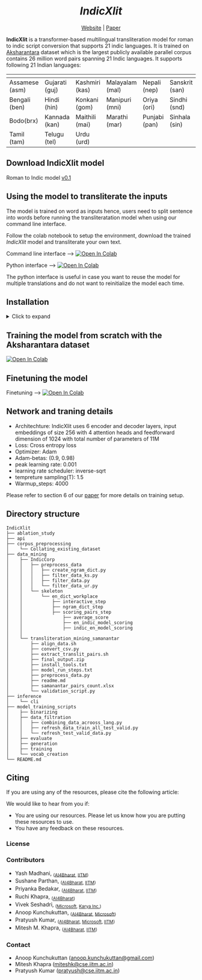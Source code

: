 <div align="center">
	<h1><b><i>IndicXlit</i></b></h1>
	<a href="">Website</a> |
	<a href="">Paper</a> 
</div>

<!-- description about IndicXlit -->

**IndicXlit** is a transformer-based multilingual transliteration model for roman to indic script conversion that supports 21 indic languages. It is trained on [Aksharantara]() dataset which is the largest publicly available parallel corpus contains 26 million word pairs spanning 21 Indic languages. It supports following 21 Indian languages:

<!-- list the languages IndicXlit supports -->
| <!-- -->  	 | <!-- --> 	  | <!-- --> 	   | <!-- -->	     | <!-- -->      | <!-- -->       |
| -------------- | -------------- | -------------- | --------------- | ------------- | -------------- |
| Assamese (asm) | Gujarati (guj) | Kashmiri (kas) | Malayalam (mal) | Nepali (nep)  | Sanskrit (san) |
| Bengali (ben)  | Hindi (hin) 	  | Konkani (gom)  | Manipuri (mni)  | Oriya (ori)   | Sindhi (snd)   |
| Bodo(brx)      | Kannada (kan)  | Maithili (mai) | Marathi (mar)   | Punjabi (pan) | Sinhala (sin)  |
| Tamil (tam)    | Telugu (tel)	  | Urdu (urd) 	   |

<!-- index with hyperlinks (Table of contents) -->
<!-- [Download IndicXlit model]
[Using the model to transliterate the inputs]

[Installation]
[Training model from scratch]

[Finetuning the model] 
	via cloud storage
	via Huggingface

[Network and traning details]

Evaluation result

Corpus details



Directory structure
Citing
	License
	Contributors
	Contact -->







## Download IndicXlit model
<!-- heperlinks for downloading the models -->
Roman to Indic model [v0.1]()
<!-- mirror links set up the public drive -->	


## Using the model to transliterate the inputs
The model is trained on word as inputs hence, users need to split sentence into words before running the transliteratation model when using our command line interface.


Follow the colab notebook to setup the environment, download the trained _IndicXlit_ model and transliterate your own text.

<!-- colab integratation on running the model on custom input cli script-->
Command line interface --> [![Open In Colab](https://colab.research.google.com/assets/colab-badge.svg)](https://colab.research.google.com/drive/1GFlqA7fpA2LLKJXtbtXSe-DqrAshuB-L?usp=sharing)

<!-- colab integratation on running the model on custom input python script-->
Python interface       --> [![Open In Colab](https://colab.research.google.com/assets/colab-badge.svg)](https://colab.research.google.com/drive/1P78Tbr6zhe-5LeiKk525N3SGPKn2ofGg?usp=sharing)

The python interface is useful in case you want to reuse the model for multiple translations and do not want to reinitialize the model each time.








<!-- Installation -->
<!-- installation requirement to run the model -->
## Installation
<details><summary>Click to expand </summary>

```bash
cd IndicXlit
git clone https://github.com/anoopkunchukuttan/indic_nlp_library.git
git clone https://github.com/anoopkunchukuttan/indic_nlp_resources.git
# install required libraries
pip install sacremoses pandas mock sacrebleu tensorboardX pyarrow indic-nlp-library

# Install fairseq from source
git clone https://github.com/pytorch/fairseq.git
cd fairseq
pip install --editable ./

```
</details>





<!-- Training model from scratch -->
## Training the model from scratch with the Aksharantara dataset 	
[![Open In Colab](https://colab.research.google.com/assets/colab-badge.svg)](https://colab.research.google.com/drive/1KM8M2hk6fPAI039bBLtHxxojHzo6oMQ7?usp=sharing)



<!-- Finetuning the model on cutom dataset integrate the notebook-->
## Finetuning the model 
Finetuning		--> [![Open In Colab](https://colab.research.google.com/assets/colab-badge.svg)](https://colab.research.google.com/drive/1TurBNE0Pq9_hqEOXps0FXfymsdlJotE0?usp=sharing)
<!-- code snipet for using the model through Huggingface -->



## Network and traning details
<!-- network and training details and link to the paper  -->

- Architechture: IndicXlit uses 6 encoder and decoder layers, input embeddings of size 256 with 4 attention heads and
feedforward dimension of 1024 with total number of parameters of 11M
- Loss: Cross entropy loss
- Optimizer: Adam
- Adam-betas: (0.9, 0.98)
- peak learning rate: 0.001
- learning rate scheduler: inverse-sqrt
- tempreture sampling(T): 1.5
- Warmup_steps: 4000

Please refer to section 6 of our [paper]() for more details on training setup.


## Directory structure
<!-- dir structure for the repo -->
```
IndicXlit
├── ablation_study
├── api
├── corpus_preprocessing
│	 └── Collating_existing_dataset
├── data_mining
│	 ├── IndicCorp
│	 │	 ├── preprocess_data
│	 │	 │	 ├── create_ngram_dict.py
│	 │	 │	 ├── filter_data_ks.py
│	 │	 │	 ├── filter_data.py
│	 │	 │	 └── filter_data_ur.py
│	 │	 └── skeleton
│	 │	     └── en_dict_workplace
│	 │	         ├── interactive_step
│	 │	         ├── ngram_dict_step
│	 │	         ├── scoring_pairs_step
│	 │	         	 ├── average_score
│	 │	         	 ├── en_indic_model_scoring
│	 │	         	 ├── indic_en_model_scoring
│	 │	         
│	 └── transliteration_mining_samanantar
│	     ├── align_data.sh
│	     ├── convert_csv.py
│	     ├── extract_translit_pairs.sh
│	     ├── final_output.zip
│	     ├── install_tools.txt
│	     ├── model_run_steps.txt
│	     ├── preprocess_data.py
│	     ├── readme.md
│	     ├── samanantar_pairs_count.xlsx
│	     └── validation_script.py
├── inference
│	 └── cli
├── model_training_scripts
│	 ├── binarizing
│	 ├── data_filtration
│	 │	 ├── combining_data_acrooss_lang.py
│	 │	 ├── refresh_data_train_all_test_valid.py
│	 │	 └── refresh_test_valid_data.py
│	 ├── evaluate
│	 ├── generation
│	 ├── training
│	 └── vocab_creation
└── README.md
```

<!-- citing information -->
## Citing

If you are using any of the resources, please cite the following article:

We would like to hear from you if:

- You are using our resources. Please let us know how you are putting these resources to use.
- You have any feedback on these resources.


<!-- License -->
### License



<!-- Contributors -->
### Contributors
 - Yash Madhani, <sub> ([AI4Bharat](https://ai4bharat.org), [IITM](https://www.iitm.ac.in)) </sub>
 - Sushane Parthan, <sub> ([AI4Bharat](https://ai4bharat.org), [IITM](https://www.iitm.ac.in)) </sub>
 - Priyanka Bedakar, <sub> ([AI4Bharat](https://ai4bharat.org), [IITM](https://www.iitm.ac.in)) </sub>
 - Ruchi Khapra, <sub> ([AI4Bharat](https://ai4bharat.org)) </sub>
 - Vivek Seshadri, <sub> ([Microsoft](https://www.microsoft.com/en-in/), [Karya Inc.](https://projectkarya.com/)) </sub>
 - Anoop Kunchukuttan, <sub> ([AI4Bharat](https://ai4bharat.org), [Microsoft](https://www.microsoft.com/en-in/)) </sub>
 - Pratyush Kumar, <sub> ([AI4Bharat](https://ai4bharat.org), [Microsoft](https://www.microsoft.com/en-in/), [IITM](https://www.iitm.ac.in)) </sub>
 - Mitesh M. Khapra, <sub> ([AI4Bharat](https://ai4bharat.org), [IITM](https://www.iitm.ac.in)) </sub>



<!-- Contact -->
### Contact
- Anoop Kunchukuttan ([anoop.kunchukuttan@gmail.com](mailto:anoop.kunchukuttan@gmail.com))
- Mitesh Khapra ([miteshk@cse.iitm.ac.in](mailto:miteshk@cse.iitm.ac.in))
- Pratyush Kumar ([pratyush@cse.iitm.ac.in](mailto:pratyush@cse.iitm.ac.in))
